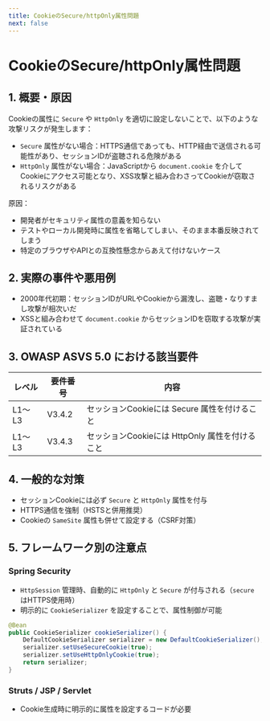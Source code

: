 ```yaml
---
title: CookieのSecure/httpOnly属性問題
next: false
---
```


# CookieのSecure/httpOnly属性問題

## 1. 概要・原因

Cookieの属性に `Secure` や `HttpOnly` を適切に設定しないことで、以下のような攻撃リスクが発生します：

- `Secure` 属性がない場合：HTTPS通信であっても、HTTP経由で送信される可能性があり、セッションIDが盗聴される危険がある
- `HttpOnly` 属性がない場合：JavaScriptから `document.cookie` を介してCookieにアクセス可能となり、XSS攻撃と組み合わさってCookieが窃取されるリスクがある

原因：

- 開発者がセキュリティ属性の意義を知らない
- テストやローカル開発時に属性を省略してしまい、そのまま本番反映されてしまう
- 特定のブラウザやAPIとの互換性懸念からあえて付けないケース

## 2. 実際の事件や悪用例

- 2000年代初期：セッションIDがURLやCookieから漏洩し、盗聴・なりすまし攻撃が相次いだ
- XSSと組み合わせて `document.cookie` からセッションIDを窃取する攻撃が実証されている

## 3. OWASP ASVS 5.0 における該当要件

| レベル   | 要件番号   | 内容                                            |
|----------|------------|-------------------------------------------------|
| L1〜L3   | V3.4.2      | セッションCookieには Secure 属性を付けること        |
| L1〜L3   | V3.4.3      | セッションCookieには HttpOnly 属性を付けること     |

## 4. 一般的な対策

- セッションCookieには必ず `Secure` と `HttpOnly` 属性を付与
- HTTPS通信を強制（HSTSと併用推奨）
- Cookieの `SameSite` 属性も併せて設定する（CSRF対策）

## 5. フレームワーク別の注意点

### Spring Security

- `HttpSession` 管理時、自動的に `HttpOnly` と `Secure` が付与される（`secure` はHTTPS使用時）
- 明示的に `CookieSerializer` を設定することで、属性制御が可能

```java
@Bean
public CookieSerializer cookieSerializer() {
    DefaultCookieSerializer serializer = new DefaultCookieSerializer();
    serializer.setUseSecureCookie(true);
    serializer.setUseHttpOnlyCookie(true);
    return serializer;
}
```

### Struts / JSP / Servlet
- Cookie生成時に明示的に属性を設定するコードが必要
